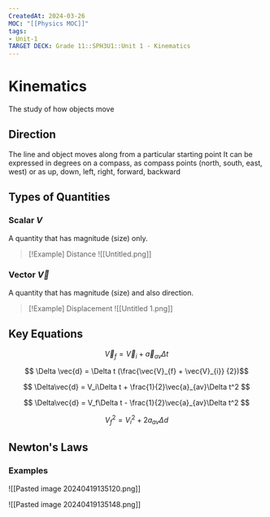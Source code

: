 ```yaml
---
CreatedAt: 2024-03-26
MOC: "[[Physics MOC]]"
tags:
- Unit-1
TARGET DECK: Grade 11::SPH3U1::Unit 1 - Kinematics
---
```


# Kinematics
The study of how objects move
<!--ID: 1718370433075-->


## Direction
The line and object moves along from a particular starting point
It can be expressed in degrees on a compass, as compass points (north, south, east, west) or as up, down, left, right, forward, backward


## Types of Quantities
### Scalar $V$
A quantity that has magnitude (size) only.

> [!Example] Distance
> ![[Untitled.png]]

### Vector $\vec{V}$
A quantity that has magnitude (size) and also direction.
<!--ID: 1714135053490-->



> [!Example] Displacement
> ![[Untitled 1.png]]

## Key Equations
$$ \vec{V}_{f} = \vec{V}_{i} + \vec{a}_{av} \Delta t $$
<!--ID: 1714135053499-->


$$ \Delta \vec{d} = \Delta t (\frac{\vec{V}_{f} + \vec{V}_{i}} {2})$$

$$ \Delta\vec{d} = V_i\Delta t + \frac{1}{2}\vec{a}_{av}\Delta t^2 $$

$$ \Delta\vec{d} = V_f\Delta t - \frac{1}{2}\vec{a}_{av}\Delta t^2 $$

$$ {V_f}^2 = {V_i}^2 + 2a_{av}\Delta d $$

## Newton's Laws
### Examples
![[Pasted image 20240419135120.png]]

![[Pasted image 20240419135148.png]]
